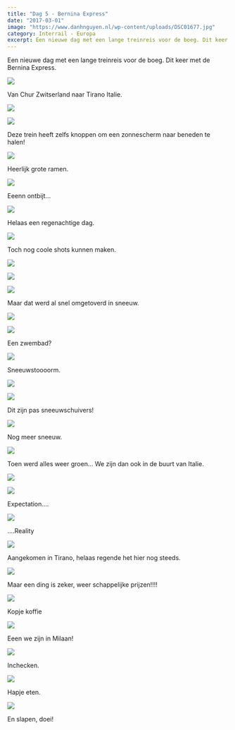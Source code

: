 ```yaml
---
title: "Dag 5 - Bernina Express"
date: "2017-03-01"
image: "https://www.danhnguyen.nl/wp-content/uploads/DSC01677.jpg"
category: Interrail - Europa
excerpt: Een nieuwe dag met een lange treinreis voor de boeg. Dit keer met de Bernina Express...
---
```


Een nieuwe dag met een lange treinreis voor de boeg. Dit keer met de Bernina Express.

![](https://www.danhnguyen.nl/wp-content/uploads//20170228_083532-700x394.jpg)

Van Chur Zwitserland naar Tirano Italie.

![](https://www.danhnguyen.nl/wp-content/uploads//20170228_083636-700x394.jpg)

![](https://www.danhnguyen.nl/wp-content/uploads//DSC01646-700x394.jpg)

Deze trein heeft zelfs knoppen om een zonnescherm naar beneden te halen!

![](https://www.danhnguyen.nl/wp-content/uploads//20170228_083643-700x394.jpg)

Heerlijk grote ramen.

![](https://www.danhnguyen.nl/wp-content/uploads//DSC01645-700x394.jpg)

Eeenn ontbijt...

![](https://www.danhnguyen.nl/wp-content/uploads//20170228_084136-700x394.jpg)

Helaas een regenachtige dag.

![](https://www.danhnguyen.nl/wp-content/uploads//DSC01766-700x394.jpg)

Toch nog coole shots kunnen maken.

![](https://www.danhnguyen.nl/wp-content/uploads//DSC01670-700x394.jpg)

![](https://www.danhnguyen.nl/wp-content/uploads//DSC01677-700x394.jpg)

![](https://www.danhnguyen.nl/wp-content/uploads//DSC01681-700x394.jpg)

Maar dat werd al snel omgetoverd in sneeuw.

![](https://www.danhnguyen.nl/wp-content/uploads//DSC01690-700x394.jpg)

![](https://www.danhnguyen.nl/wp-content/uploads//DSC01745-700x394.jpg)

Een zwembad?

![](https://www.danhnguyen.nl/wp-content/uploads//DSC01687-700x394.jpg)

Sneeuwstoooorm.

![](https://www.danhnguyen.nl/wp-content/uploads//DSC01730-700x394.jpg)

![](https://www.danhnguyen.nl/wp-content/uploads//DSC01738-700x394.jpg)

Dit zijn pas sneeuwschuivers!

![](https://www.danhnguyen.nl/wp-content/uploads//DSC01726-700x394.jpg)

Nog meer sneeuw.

![](https://www.danhnguyen.nl/wp-content/uploads//DSC01705-700x394.jpg)

Toen werd alles weer groen... We zijn dan ook in de buurt van Italie.

![](https://www.danhnguyen.nl/wp-content/uploads//DSC01758-700x394.jpg)

![](https://www.danhnguyen.nl/wp-content/uploads//DSC01761-700x394.jpg)

Expectation....

![](https://www.danhnguyen.nl/wp-content/uploads//DSC01763-700x394.jpg)

....Reality

![](https://www.danhnguyen.nl/wp-content/uploads//DSC01764-700x394.jpg)

Aangekomen in Tirano, helaas regende het hier nog steeds.

![](https://www.danhnguyen.nl/wp-content/uploads//20170228_131340-700x394.jpg)

Maar een ding is zeker, weer schappelijke prijzen!!!!

![](https://www.danhnguyen.nl/wp-content/uploads//20170228_131724-700x394.jpg)

Kopje koffie

![](https://www.danhnguyen.nl/wp-content/uploads//20170228_132224-e1488315634929-700x394.jpg)

Eeen we zijn in Milaan!

![](https://www.danhnguyen.nl/wp-content/uploads//20170228_174244-700x394.jpg)

Inchecken.

![](https://www.danhnguyen.nl/wp-content/uploads//20170228_182437-700x394.jpg)

Hapje eten.

![](https://www.danhnguyen.nl/wp-content/uploads//20170228_200250-700x394.jpg)

En slapen, doei!
